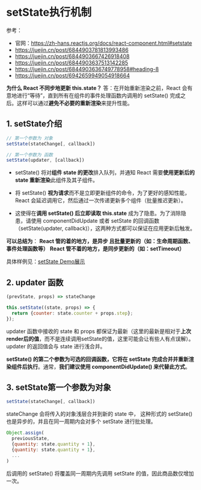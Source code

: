 # setState执行机制
参考：
* 官网：https://zh-hans.reactjs.org/docs/react-component.html#setstate
* https://juejin.cn/post/6844903781813993486
* https://juejin.cn/post/6844903667426918408
* https://juejin.cn/post/6844903637513142285
* https://juejin.cn/post/6844903636749778958#heading-8
* https://juejin.cn/post/6942659949054918664

**为什么 React 不同步地更新 this.state？**
答：在开始重新渲染之前，React 会有意地进行“等待”，直到所有在组件的事件处理函数内调用的 setState() 完成之后。这样可以通过**避免不必要的重新渲染**来提升性能。

## 1. setState介绍
```js
// 第一个参数为 对象
setState(stateChange[, callback])

// 第一个参数为 函数
setState(updater, [callback])
```
* setState() 将对**组件 state 的更改**排入队列，并通知 React 需要**使用更新后的 state 重新渲染**此组件及其子组件。

* 将 setState() **视为请求**而不是立即更新组件的命令，为了更好的感知性能，React 会延迟调用它，然后通过一次传递更新多个组件（批量推迟更新）。

* 这使得在**调用 setState() 后立即读取 this.state** 成为了隐患。为了消除隐患，请使用 componentDidUpdate 或者 setState 的回调函数（setState(updater, callback)），这两种方式都可以保证在应用更新后触发。

**可以总结为**：
**React 管的着的地方，是异步 且批量更新的（如：生命周期函数、事件处理函数等）**
**React 管不着的地方，是同步更新的（如：setTimeout）**

具体样例见：[setState Demo展示](https://github.com/1194964459/react-demo/blob/master/src/test/setState_parent.jsx)


## 2. updater 函数
```js
(prevState, props) => stateChange
```
```js
this.setState((state, props) => {
  return {counter: state.counter + props.step};
});
```
updater 函数中接收的 state 和 props 都保证为最新（这里的最新是相对于**上次 render后的值**，而不是连续调用setState的值，这里可能会让有些人有点误解）。updater 的返回值会与 state 进行浅合并。

**setState() 的第二个参数为可选的回调函数，它将在 setState 完成合并并重新渲染组件后执行**。通常，**我们建议使用 componentDidUpdate() 来代替此方式**。


## 3. setState第一个参数为对象
```js
setState(stateChange[, callback])
```
stateChange 会将传入的对象浅层合并到新的 state 中，
这种形式的 setState() 也是异步的，并且在同一周期内会对多个 setState 进行批处理。

```js
Object.assign(
  previousState,
  {quantity: state.quantity + 1},
  {quantity: state.quantity + 1},
  ...
)
```
后调用的 setState() 将覆盖同一周期内先调用 setState 的值，因此商品数仅增加一次。
